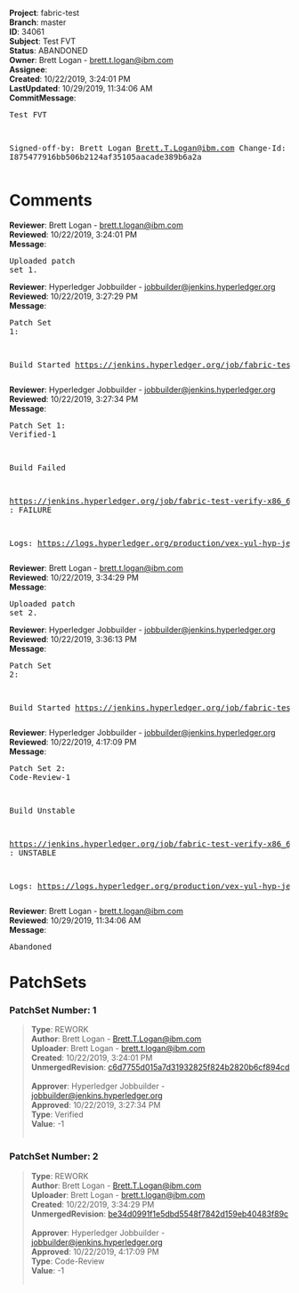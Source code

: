 <strong>Project</strong>: fabric-test<br><strong>Branch</strong>: master<br><strong>ID</strong>: 34061<br><strong>Subject</strong>: Test FVT<br><strong>Status</strong>: ABANDONED<br><strong>Owner</strong>: Brett Logan - brett.t.logan@ibm.com<br><strong>Assignee</strong>:<br><strong>Created</strong>: 10/22/2019, 3:24:01 PM<br><strong>LastUpdated</strong>: 10/29/2019, 11:34:06 AM<br><strong>CommitMessage</strong>:<br><pre>Test FVT

Signed-off-by: Brett Logan <Brett.T.Logan@ibm.com>
Change-Id: I875477916bb506b2124af35105aacade389b6a2a
</pre><h1>Comments</h1><strong>Reviewer</strong>: Brett Logan - brett.t.logan@ibm.com<br><strong>Reviewed</strong>: 10/22/2019, 3:24:01 PM<br><strong>Message</strong>: <pre>Uploaded patch set 1.</pre><strong>Reviewer</strong>: Hyperledger Jobbuilder - jobbuilder@jenkins.hyperledger.org<br><strong>Reviewed</strong>: 10/22/2019, 3:27:29 PM<br><strong>Message</strong>: <pre>Patch Set 1:

Build Started https://jenkins.hyperledger.org/job/fabric-test-verify-x86_64/3841/</pre><strong>Reviewer</strong>: Hyperledger Jobbuilder - jobbuilder@jenkins.hyperledger.org<br><strong>Reviewed</strong>: 10/22/2019, 3:27:34 PM<br><strong>Message</strong>: <pre>Patch Set 1: Verified-1

Build Failed 

https://jenkins.hyperledger.org/job/fabric-test-verify-x86_64/3841/ : FAILURE

Logs: https://logs.hyperledger.org/production/vex-yul-hyp-jenkins-3/fabric-test-verify-x86_64/3841</pre><strong>Reviewer</strong>: Brett Logan - brett.t.logan@ibm.com<br><strong>Reviewed</strong>: 10/22/2019, 3:34:29 PM<br><strong>Message</strong>: <pre>Uploaded patch set 2.</pre><strong>Reviewer</strong>: Hyperledger Jobbuilder - jobbuilder@jenkins.hyperledger.org<br><strong>Reviewed</strong>: 10/22/2019, 3:36:13 PM<br><strong>Message</strong>: <pre>Patch Set 2:

Build Started https://jenkins.hyperledger.org/job/fabric-test-verify-x86_64/3842/</pre><strong>Reviewer</strong>: Hyperledger Jobbuilder - jobbuilder@jenkins.hyperledger.org<br><strong>Reviewed</strong>: 10/22/2019, 4:17:09 PM<br><strong>Message</strong>: <pre>Patch Set 2: Code-Review-1

Build Unstable 

https://jenkins.hyperledger.org/job/fabric-test-verify-x86_64/3842/ : UNSTABLE

Logs: https://logs.hyperledger.org/production/vex-yul-hyp-jenkins-3/fabric-test-verify-x86_64/3842</pre><strong>Reviewer</strong>: Brett Logan - brett.t.logan@ibm.com<br><strong>Reviewed</strong>: 10/29/2019, 11:34:06 AM<br><strong>Message</strong>: <pre>Abandoned</pre><h1>PatchSets</h1><h3>PatchSet Number: 1</h3><blockquote><strong>Type</strong>: REWORK<br><strong>Author</strong>: Brett Logan - Brett.T.Logan@ibm.com<br><strong>Uploader</strong>: Brett Logan - brett.t.logan@ibm.com<br><strong>Created</strong>: 10/22/2019, 3:24:01 PM<br><strong>UnmergedRevision</strong>: [c6d7755d015a7d31932825f824b2820b6cf894cd](https://github.com/hyperledger-gerrit-archive/fabric-test/commit/c6d7755d015a7d31932825f824b2820b6cf894cd)<br><br><strong>Approver</strong>: Hyperledger Jobbuilder - jobbuilder@jenkins.hyperledger.org<br><strong>Approved</strong>: 10/22/2019, 3:27:34 PM<br><strong>Type</strong>: Verified<br><strong>Value</strong>: -1<br><br></blockquote><h3>PatchSet Number: 2</h3><blockquote><strong>Type</strong>: REWORK<br><strong>Author</strong>: Brett Logan - Brett.T.Logan@ibm.com<br><strong>Uploader</strong>: Brett Logan - brett.t.logan@ibm.com<br><strong>Created</strong>: 10/22/2019, 3:34:29 PM<br><strong>UnmergedRevision</strong>: [be34d0991f1e5dbd5548f7842d159eb40483f89c](https://github.com/hyperledger-gerrit-archive/fabric-test/commit/be34d0991f1e5dbd5548f7842d159eb40483f89c)<br><br><strong>Approver</strong>: Hyperledger Jobbuilder - jobbuilder@jenkins.hyperledger.org<br><strong>Approved</strong>: 10/22/2019, 4:17:09 PM<br><strong>Type</strong>: Code-Review<br><strong>Value</strong>: -1<br><br></blockquote>